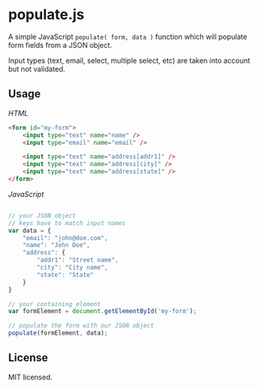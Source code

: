 populate.js
================

A simple JavaScript `populate( form, data )` function which will populate form fields from a JSON object.

Input types (text, email, select, multiple select, etc) are taken into account but not validated.

## Usage

*HTML*
```html
<form id="my-form">
	<input type="text" name="name" />
	<input type="email" name="email" />

	<input type="text" name="address[addr1]" />
	<input type="text" name="address[city]" />
	<input type="text" name="address[state]" />
</form>
````

*JavaScript*
```javascript

// your JSON object
// keys have to match input names
var data = {
	"email": "john@doe.com",
	"name": "John Doe",
	"address": {
		"addr1": "Street name",
		"city": "City name",
		"state": "State"
	}
}

// your containing element
var formElement = document.getElementById('my-form');

// populate the form with our JSON object
populate(formElement, data);
```

## License
MIT licensed.